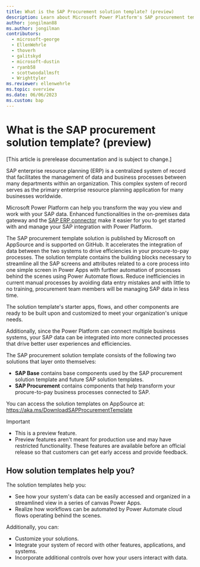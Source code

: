 ```yaml
---
title: What is the SAP Procurement solution template? (preview)
description: Learn about Microsoft Power Platform's SAP procurement template built to work with SAP.
author: jongilman88
ms.author: jongilman
contributors:
  - microsoft-george
  - EllenWehrle
  - thoverh
  - galitskyd
  - microsoft-dustin
  - ryanb58
  - scottwoodallmsft
  - Wrighttyler
ms.reviewer: ellenwehrle
ms.topic: overview
ms.date: 06/06/2023
ms.custom: bap
---
```

# What is the SAP procurement solution template? (preview)

[This article is prerelease documentation and is subject to change.]

SAP enterprise resource planning (ERP) is a centralized system of record that facilitates the management of data and business processes between many departments within an organization. This complex system of record serves as the primary enterprise resource planning application for many businesses worldwide.

Microsoft Power Platform can help you transform the way you view and work with your SAP data. Enhanced functionalities in the on-premises data gateway and the [SAP ERP connector](/connectors/saperp/) make it easier for you to get started with and manage your SAP integration with Power Platform.

The SAP procurement template solution is published by Microsoft on AppSource and is supported on GitHub. It accelerates the integration of data between the two systems to drive efficiencies in your procure-to-pay processes. The solution template contains the building blocks necessary to streamline all the SAP screens and attributes related to a core process into one simple screen in Power Apps with further automation of processes behind the scenes using Power Automate flows. Reduce inefficiencies in current manual processes by avoiding data entry mistakes and with little to no training, procurement team members will be managing SAP data in less time.

The solution template's starter apps, flows, and other components are ready to be built upon and customized to meet your organization's unique needs.

Additionally, since the Power Platform can connect multiple business systems, your SAP data can be integrated into more connected processes that drive better user experiences and efficiencies.

The SAP procurement solution template consists of the following two solutions that layer onto themselves:

- **SAP Base** contains base components used by the SAP procurement solution template and future SAP solution templates.
- **SAP Procurement** contains components that help transform your procure-to-pay business processes connected to SAP.

You can access the solution templates on AppSource at: <https://aka.ms/DownloadSAPProcurementTemplate>

> [!IMPORTANT]
>
> - This is a preview feature.
> - Preview features aren't meant for production use and may have restricted functionality. These features are available before an official release so that customers can get early access and provide feedback.

## How solution templates help you?

The solution templates help you:

- See how your system's data can be easily accessed and organized in a streamlined view in a series of canvas Power Apps.
- Realize how workflows can be automated by Power Automate cloud flows operating behind the scenes.

Additionally, you can:

- Customize your solutions.
- Integrate your system of record with other features, applications, and systems.
- Incorporate additional controls over how your users interact with data.
